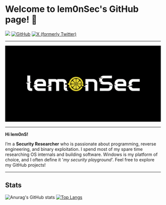 # Welcome to lem0nSec's GitHub page! 👋

[![](https://img.shields.io/badge/LinkedIn-0077B5?style=for-the-badge&logo=linkedin&logoColor=white)](https://www.linkedin.com/in/Angelo-Frasca-Caccia)
[![GitHub](https://img.shields.io/badge/github-%23FFFFFF.svg?style=for-the-badge&logo=github&logoColor=black)](https://github.com/lem0nSec)
[![X (formerly Twitter)](https://img.shields.io/badge/X%20(formerly%20Twitter)-%23000000.svg?style=for-the-badge&logo=x&logoColor=white)](https://x.com/lem0nSec_)

-----------------------------------------------------------------------------------------------------------------------------------------------------------------

![](/pics/lem0nSec.png)

-----------------------------------------------------------------------------------------------------------------------------------------------------------------

__Hi lem0nS!__ 

I’m a __Security Researcher__ who is passionate about programming, reverse engineering, and binary exploitation. I spend most of my spare time researching OS internals and building software. Windows is my platform of choice, and I often define it '_my security playground_'. Feel free to explore my GitHub projects!


-----------------------------------------------------------------------------------------------------------------------------------------------------------------



## Stats
![Anurag's GitHub stats](https://github-readme-stats.vercel.app/api?username=lem0nSec&show_icons=true&theme=dark&line_height=29)
[![Top Langs](https://github-readme-stats.vercel.app/api/top-langs/?username=lem0nSec&size_weight=0&count_weight=1&layout=donut&hide=c%2b%2b,yara,batchfile,html,css&theme=dark&text_color=f0f3f5)](https://github.com/anuraghazra/github-readme-stats)
